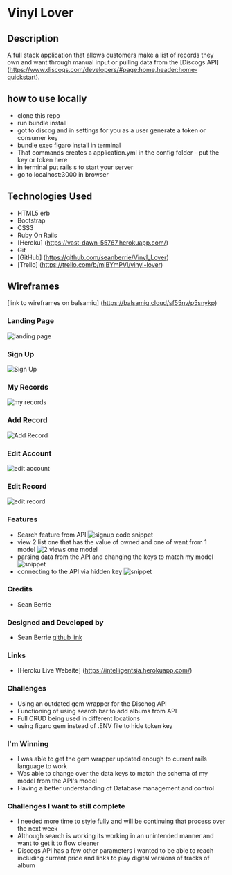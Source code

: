 # Vinyl Lover
## Description
A full stack application that allows customers make a list of records they own and want through manual input or pulling data from the [Discogs API] (https://www.discogs.com/developers/#page:home,header:home-quickstart).

## how to use locally
* clone this repo
* run bundle install
* got to discog and in settings for you as a user generate a token or consumer key
* bundle exec figaro install in terminal
* That commands creates a application.yml in the config folder - put the key or token here
* in terminal put rails s to start your server
* go to localhost:3000 in browser

## Technologies Used
* HTML5 erb
* Bootstrap
* CSS3
* Ruby On Rails
* [Heroku] (https://vast-dawn-55767.herokuapp.com/)
* Git
* [GitHub] (https://github.com/seanberrie/Vinyl_Lover)
* [Trello] (https://trello.com/b/mjBYmPVl/vinyl-lover) 
## Wireframes
[link to wireframes on balsamiq] (https://balsamiq.cloud/sf55nv/p5snykp)
### Landing Page
![landing page](https://i.imgur.com/oRDqyWl.png)

### Sign Up
![Sign Up](https://i.imgur.com/m2LQFes.png)

### My Records
![my records](https://i.imgur.com/ZUocNgv.png)

### Add Record
![Add Record](https://i.imgur.com/QTKU0s9.png)

### Edit Account
![edit account](https://i.imgur.com/6zfCmWZ.png)

### Edit Record
![edit record](https://i.imgur.com/ohmKT8Z.png)

### Features

* Search feature from API
  ![signup code snippet](https://i.imgur.com/OdRcpdi.png)
* view 2 list one that has the value of owned and one of want from 1 model
 ![2 views one model](https://i.imgur.com/khBmVJR.png)
 * parsing data from the API and changing the keys to match my model ![snippet](https://i.imgur.com/rfpabdu.png)
 * connecting to the API via hidden key ![snippet](https://i.imgur.com/BthECGZ.png)

### Credits

 * Sean Berrie


### Designed and Developed by

 * Sean Berrie [github link](https://github.com/seanberrie "My Github link")

### Links
 * [Heroku Live Website] (https://intelligentsia.herokuapp.com/)

### Challenges
* Using an outdated gem wrapper for the Dischog API
* Functioning of using search bar to add albums from API
* Full CRUD being used in different locations
* using figaro gem instead of .ENV file to hide token key

### I'm Winning 
* I was able to get the gem wrapper updated enough to current rails language to work
* Was able to change over the data keys to match the schema of my model from the API's model
* Having a better understanding of Database management and control

### Challenges I want to still complete
* I needed more time to style fully and will be continuing that process over the next week
* Although search is working its working in an unintended manner and want to get it to flow cleaner
* Discogs API has a few other parameters i wanted to be able to reach including current price and links to play digital versions of tracks of album
